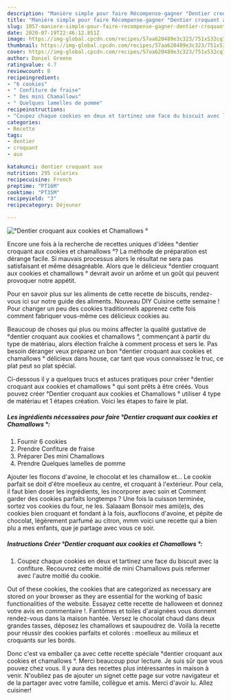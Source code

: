 ```yaml
---
description: "Manière simple pour faire Récompense-gagner °Dentier croquant aux cookies et Chamallows °"
title: "Manière simple pour faire Récompense-gagner °Dentier croquant aux cookies et Chamallows °"
slug: 1057-maniere-simple-pour-faire-recompense-gagner-dentier-croquant-aux-cookies-et-chamallows
date: 2020-07-19T22:46:12.851Z
image: https://img-global.cpcdn.com/recipes/57aa620489e3c323/751x532cq70/dentier-croquant-aux-cookies-et-chamallows-photo-principale-de-la-recette.jpg
thumbnail: https://img-global.cpcdn.com/recipes/57aa620489e3c323/751x532cq70/dentier-croquant-aux-cookies-et-chamallows-photo-principale-de-la-recette.jpg
cover: https://img-global.cpcdn.com/recipes/57aa620489e3c323/751x532cq70/dentier-croquant-aux-cookies-et-chamallows-photo-principale-de-la-recette.jpg
author: Daniel Greene
ratingvalue: 4.7
reviewcount: 8
recipeingredient:
- "6 cookies"
- " Confiture de fraise"
- " Des mini Chamallows"
- " Quelques lamelles de pomme"
recipeinstructions:
- "Coupez chaque cookies en deux et tartinez une face du biscuit avec la confiture. Recouvrez cette moitié de mini Chamallows puis refermer avec l&#39;autre moitié du cookie."
categories:
- Recette
tags:
- dentier
- croquant
- aux

katakunci: dentier croquant aux 
nutrition: 295 calories
recipecuisine: French
preptime: "PT16M"
cooktime: "PT35M"
recipeyield: "3"
recipecategory: Déjeuner

---
```



![°Dentier croquant aux cookies et Chamallows °](https://img-global.cpcdn.com/recipes/57aa620489e3c323/751x532cq70/dentier-croquant-aux-cookies-et-chamallows-photo-principale-de-la-recette.jpg)

Encore une fois à la recherche de recettes uniques d'idées °dentier croquant aux cookies et chamallows °? La méthode de préparation est dérange facile. Si mauvais processus alors le résultat ne sera pas satisfaisant et même désagréable. Alors que le délicieux °dentier croquant aux cookies et chamallows ° devrait avoir un arôme et un goût qui peuvent provoquer notre appétit.

Pour en savoir plus sur les aliments de cette recette de biscuits, rendez-vous ici sur notre guide des aliments. Nouveau DIY Cuisine cette semaine ! Pour changer un peu des cookies traditionnels apprenez cette fois comment fabriquer vous-même ces délicieux cookies au.

Beaucoup de choses qui plus ou moins affecter la qualité gustative de °dentier croquant aux cookies et chamallows °, commençant à partir du type de matériau, alors élection fraîche à comment process et sers le. Pas besoin déranger veux préparez un bon °dentier croquant aux cookies et chamallows ° délicieux dans house, car tant que vous connaissez le truc, ce plat peut so plat spécial.


Ci-dessous il y a quelques trucs et astuces pratiques pour créer °dentier croquant aux cookies et chamallows ° qui sont prêts à être créés. Vous pouvez créer °Dentier croquant aux cookies et Chamallows ° utiliser 4 type de matériau et 1 étapes création. Voici les étapes to faire le plat.

<!--inarticleads1-->

##### Les ingrédients nécessaires pour faire °Dentier croquant aux cookies et Chamallows °:

1. Fournir 6 cookies
1. Prendre  Confiture de fraise
1. Préparer  Des mini Chamallows
1. Prendre  Quelques lamelles de pomme


Ajouter les flocons d&#39;avoine, le chocolat et les chamallow et… Le cookie parfait se doit d&#39;être moelleux au centre, et croquant à l&#39;extérieur. Pour cela, il faut bien doser les ingrédients, les incorporer avec soin et Comment garder des cookies parfaits longtemps ? Une fois la cuisson terminée, sortez vos cookies du four, ne les. Salaaam Bonsoir mes ami(e)s, des cookies bien croquant et fondant à la fois, auxflocons d&#39;avoine, et pépite de chocolat, légèrement parfumé au citron, mmm voici une recette qui a bien plu a mes enfants, que je partage avec vous ce soir. 

<!--inarticleads2-->

##### Instructions Créer °Dentier croquant aux cookies et Chamallows °:

1. Coupez chaque cookies en deux et tartinez une face du biscuit avec la confiture. Recouvrez cette moitié de mini Chamallows puis refermer avec l&#39;autre moitié du cookie.


Out of these cookies, the cookies that are categorized as necessary are stored on your browser as they are essential for the working of basic functionalities of the website. Essayez cette recette de halloween et donnez votre avis en commentaire !. Fantômes et toiles d&#39;araignées vous donnent rendez-vous dans la maison hantée. Versez le chocolat chaud dans deux grandes tasses, déposez les chamallows et saupoudrez de. Voilà la recette pour réussir des cookies parfaits et colorés : moelleux au milieux et croquants sur les bords. 


Donc c'est va emballer ça avec cette recette spéciale °dentier croquant aux cookies et chamallows °. Merci beaucoup pour lecture. Je suis sûr que vous pouvez chez vous. Il y aura des recettes plus  intéressantes in maison à venir. N'oubliez pas de ajouter un signet cette page sur votre navigateur et de la partager avec votre famille, collègue et amis. Merci d'avoir lu. Allez cuisiner!
